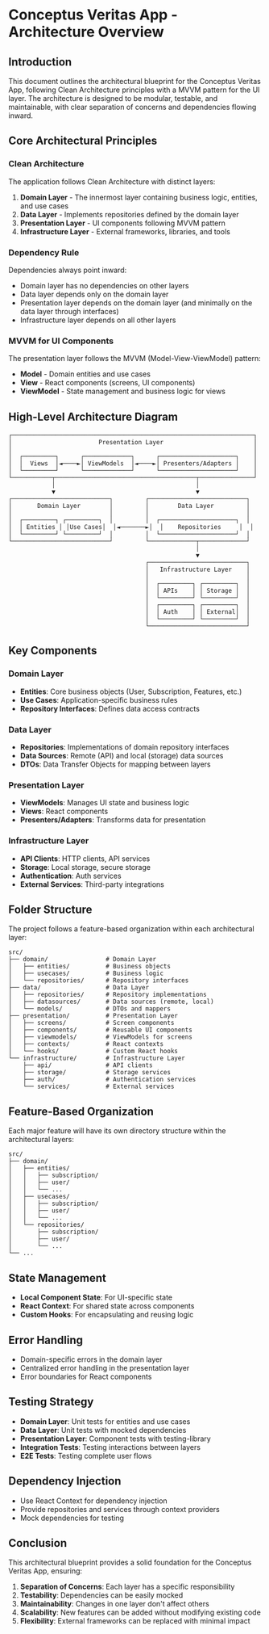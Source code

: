 # Conceptus Veritas App - Architecture Overview

## Introduction

This document outlines the architectural blueprint for the Conceptus Veritas App, following Clean Architecture principles with a MVVM pattern for the UI layer. The architecture is designed to be modular, testable, and maintainable, with clear separation of concerns and dependencies flowing inward.

## Core Architectural Principles

### Clean Architecture

The application follows Clean Architecture with distinct layers:

1. **Domain Layer** - The innermost layer containing business logic, entities, and use cases
2. **Data Layer** - Implements repositories defined by the domain layer
3. **Presentation Layer** - UI components following MVVM pattern
4. **Infrastructure Layer** - External frameworks, libraries, and tools

### Dependency Rule

Dependencies always point inward:

- Domain layer has no dependencies on other layers
- Data layer depends only on the domain layer
- Presentation layer depends on the domain layer (and minimally on the data layer through interfaces)
- Infrastructure layer depends on all other layers

### MVVM for UI Components

The presentation layer follows the MVVM (Model-View-ViewModel) pattern:

- **Model** - Domain entities and use cases
- **View** - React components (screens, UI components)
- **ViewModel** - State management and business logic for views

## High-Level Architecture Diagram

```
┌───────────────────────────────────────────────────────────────────┐
│                        Presentation Layer                         │
│                                                                   │
│  ┌─────────┐      ┌─────────────┐      ┌─────────────────────┐    │
│  │  Views  │◄────►│ ViewModels  │◄────►│ Presenters/Adapters │    │
│  └─────────┘      └─────────────┘      └─────────────────────┘    │
└───────────┬───────────────────────────────────────┬───────────────┘
            │                                       │
            ▼                                       ▼
┌───────────────────────────┐         ┌───────────────────────────┐
│       Domain Layer        │         │        Data Layer         │
│                           │         │                           │
│  ┌─────────┐ ┌─────────┐  │         │  ┌─────────────────────┐  │
│  │ Entities │ │Use Cases│  │◄───────►│  │    Repositories     │  │
│  └─────────┘ └─────────┘  │         │  └─────────────────────┘  │
└───────────────────────────┘         └─────────────┬─────────────┘
                                                    │
                                                    ▼
                                      ┌───────────────────────────┐
                                      │   Infrastructure Layer    │
                                      │                           │
                                      │  ┌─────────┐ ┌─────────┐  │
                                      │  │ APIs    │ │ Storage │  │
                                      │  └─────────┘ └─────────┘  │
                                      │  ┌─────────┐ ┌─────────┐  │
                                      │  │ Auth    │ │ External│  │
                                      │  └─────────┘ └─────────┘  │
                                      └───────────────────────────┘
```

## Key Components

### Domain Layer

- **Entities**: Core business objects (User, Subscription, Features, etc.)
- **Use Cases**: Application-specific business rules
- **Repository Interfaces**: Defines data access contracts

### Data Layer

- **Repositories**: Implementations of domain repository interfaces
- **Data Sources**: Remote (API) and local (storage) data sources
- **DTOs**: Data Transfer Objects for mapping between layers

### Presentation Layer

- **ViewModels**: Manages UI state and business logic
- **Views**: React components
- **Presenters/Adapters**: Transforms data for presentation

### Infrastructure Layer

- **API Clients**: HTTP clients, API services
- **Storage**: Local storage, secure storage
- **Authentication**: Auth services
- **External Services**: Third-party integrations

## Folder Structure

The project follows a feature-based organization within each architectural layer:

```
src/
├── domain/                # Domain Layer
│   ├── entities/          # Business objects
│   ├── usecases/          # Business logic
│   └── repositories/      # Repository interfaces
├── data/                  # Data Layer
│   ├── repositories/      # Repository implementations
│   ├── datasources/       # Data sources (remote, local)
│   └── models/            # DTOs and mappers
├── presentation/          # Presentation Layer
│   ├── screens/           # Screen components
│   ├── components/        # Reusable UI components
│   ├── viewmodels/        # ViewModels for screens
│   ├── contexts/          # React contexts
│   └── hooks/             # Custom React hooks
└── infrastructure/        # Infrastructure Layer
    ├── api/               # API clients
    ├── storage/           # Storage services
    ├── auth/              # Authentication services
    └── services/          # External services
```

## Feature-Based Organization

Each major feature will have its own directory structure within the architectural layers:

```
src/
├── domain/
│   ├── entities/
│   │   ├── subscription/
│   │   ├── user/
│   │   └── ...
│   ├── usecases/
│   │   ├── subscription/
│   │   ├── user/
│   │   └── ...
│   └── repositories/
│       ├── subscription/
│       ├── user/
│       └── ...
└── ...
```

## State Management

- **Local Component State**: For UI-specific state
- **React Context**: For shared state across components
- **Custom Hooks**: For encapsulating and reusing logic

## Error Handling

- Domain-specific errors in the domain layer
- Centralized error handling in the presentation layer
- Error boundaries for React components

## Testing Strategy

- **Domain Layer**: Unit tests for entities and use cases
- **Data Layer**: Unit tests with mocked dependencies
- **Presentation Layer**: Component tests with testing-library
- **Integration Tests**: Testing interactions between layers
- **E2E Tests**: Testing complete user flows

## Dependency Injection

- Use React Context for dependency injection
- Provide repositories and services through context providers
- Mock dependencies for testing

## Conclusion

This architectural blueprint provides a solid foundation for the Conceptus Veritas App, ensuring:

1. **Separation of Concerns**: Each layer has a specific responsibility
2. **Testability**: Dependencies can be easily mocked
3. **Maintainability**: Changes in one layer don't affect others
4. **Scalability**: New features can be added without modifying existing code
5. **Flexibility**: External frameworks can be replaced with minimal impact
